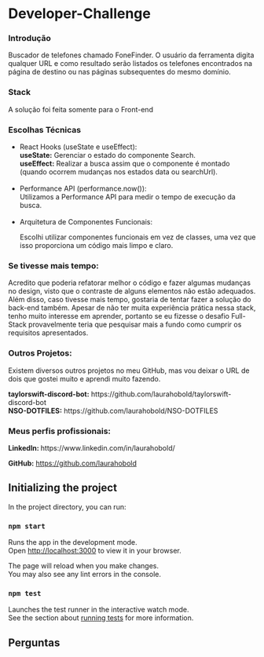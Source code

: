 # Developer-Challenge

<h3>Introdução</h3>
Buscador de telefones chamado FoneFinder.
O usuário da ferramenta digita qualquer URL e como resultado serão listados os telefones encontrados na página de 
destino ou nas páginas subsequentes do mesmo domínio.

<h3>Stack</h3>
<p>A solução foi feita somente para o Front-end</p>

<h3>Escolhas Técnicas</h3>
<ul>
<li>React Hooks (useState e useEffect):<br/>
<b>useState:</b> Gerenciar o estado do componente Search.<br/>
<b>useEffect:</b> Realizar a busca assim que o componente é montado (quando ocorrem mudanças nos estados data ou searchUrl).</li>
<br/>
<li>Performance API (performance.now()):<br/>
Utilizamos a Performance API para medir o tempo de execução da busca.</li>
<br/>
<li>Arquitetura de Componentes Funcionais:

Escolhi utilizar componentes funcionais em vez de classes, uma vez que isso proporciona um código mais limpo e claro.
</li>
</ul>

<h3>Se tivesse mais tempo:</h3>
<p> Acredito que poderia refatorar melhor o código e fazer algumas mudanças no design, visto que o contraste de alguns 
elementos não estão adequados. Além disso, caso tivesse mais tempo, gostaria de tentar fazer a solução do back-end também. 
Apesar de não ter muita experiência prática nessa stack, tenho muito interesse em aprender, portanto se eu fizesse o desafio
Full-Stack provavelmente teria que pesquisar mais a fundo como cumprir os requisitos apresentados.</p>

<h3>Outros Projetos:</h3>
<p>Existem diversos outros projetos no meu GitHub, mas vou deixar o URL de dois que gostei muito e aprendi muito fazendo.</p>
    <b>taylorswift-discord-bot:</b> 
    https://github.com/laurahobold/taylorswift-discord-bot
<br/>
    <b>NSO-DOTFILES:</b> 
    https://github.com/laurahobold/NSO-DOTFILES

<h3>Meus perfis profissionais:</h3>
<b>LinkedIn: </b>https://www.linkedin.com/in/laurahobold/ 

<b>GitHub:</b> https://github.com/laurahobold


## Initializing the project

In the project directory, you can run:

### `npm start`

Runs the app in the development mode.\
Open [http://localhost:3000](http://localhost:3000) to view it in your browser.

The page will reload when you make changes.\
You may also see any lint errors in the console.

### `npm test`

Launches the test runner in the interactive watch mode.\
See the section about [running tests](https://facebook.github.io/create-react-app/docs/running-tests) for more information.

## Perguntas


